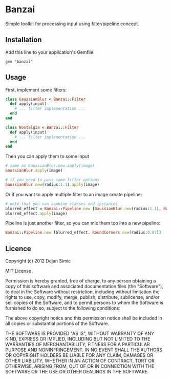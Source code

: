 # Banzai

Simple toolkit for processing input using filter/pipeline concept.

## Installation

Add this line to your application's Gemfile:

    gem 'banzai'

## Usage

First, implement some filters:

```ruby
class GaussianBlur < Banzai::Filter
  def apply(input)
    # ... filter implementation ...
  end
end 

class Nostalgia < Banzai::Filter
  def apply(input)
    # ... filter implementation ...
  end
end
```

Then you can apply them to some input 

```ruby
# same as GaussianBlur.new.apply(image)
GaussianBlur.apply(image)

# if you need to pass same filter options
GaussianBlur.new(radius:1.1).apply(image)
```

Or if you want to apply multiple filter to an image create pipeline:

```ruby
# note that you can combine classes and instances
blurred_effect = Banzai::Pipeline.new [GaussianBlur.new(radius:1.1), Nostalgia] 
blurred_effect.apply(image)
```

Pipeline is just another filter, so you can mix them too into a new
pipeline:
```ruby
Banzai::Pipeline.new [blurred_effect, RoundCorners.new(radius:0.87)] 
```

## Licence

Copyright (c) 2012 Dejan Simic

MIT License

Permission is hereby granted, free of charge, to any person obtaining
a copy of this software and associated documentation files (the
"Software"), to deal in the Software without restriction, including
without limitation the rights to use, copy, modify, merge, publish,
distribute, sublicense, and/or sell copies of the Software, and to
permit persons to whom the Software is furnished to do so, subject to
the following conditions:

The above copyright notice and this permission notice shall be
included in all copies or substantial portions of the Software.

THE SOFTWARE IS PROVIDED "AS IS", WITHOUT WARRANTY OF ANY KIND,
EXPRESS OR IMPLIED, INCLUDING BUT NOT LIMITED TO THE WARRANTIES OF
MERCHANTABILITY, FITNESS FOR A PARTICULAR PURPOSE AND
NONINFRINGEMENT. IN NO EVENT SHALL THE AUTHORS OR COPYRIGHT HOLDERS BE
LIABLE FOR ANY CLAIM, DAMAGES OR OTHER LIABILITY, WHETHER IN AN ACTION
OF CONTRACT, TORT OR OTHERWISE, ARISING FROM, OUT OF OR IN CONNECTION
WITH THE SOFTWARE OR THE USE OR OTHER DEALINGS IN THE SOFTWARE.
